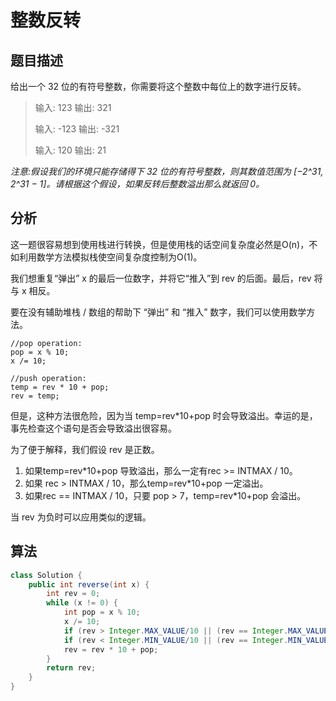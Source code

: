 # 整数反转

## 题目描述

给出一个 32 位的有符号整数，你需要将这个整数中每位上的数字进行反转。

>输入: 123 输出: 321
>
>输入: -123 输出: -321
>
>输入: 120 输出: 21

*注意:假设我们的环境只能存储得下 32 位的有符号整数，则其数值范围为 [−2^31,  2^31 − 1]。请根据这个假设，如果反转后整数溢出那么就返回 0。*

## 分析

这一题很容易想到使用栈进行转换，但是使用栈的话空间复杂度必然是O(n)，不如利用数学方法模拟栈使空间复杂度控制为O(1)。

我们想重复“弹出” x 的最后一位数字，并将它“推入”到 rev 的后面。最后，rev 将与 x 相反。

要在没有辅助堆栈 / 数组的帮助下 “弹出” 和 “推入” 数字，我们可以使用数学方法。

```
//pop operation:
pop = x % 10;
x /= 10;

//push operation:
temp = rev * 10 + pop;
rev = temp;
```
但是，这种方法很危险，因为当 temp=rev*10+pop 时会导致溢出。幸运的是，事先检查这个语句是否会导致溢出很容易。

为了便于解释，我们假设 rev 是正数。

1. 如果temp=rev*10+pop 导致溢出，那么一定有rec >= INTMAX / 10。
2. 如果 rec > INTMAX / 10，那么temp=rev*10+pop 一定溢出。
3. 如果rec == INTMAX / 10，只要 pop > 7，temp=rev*10+pop 会溢出。

当 rev 为负时可以应用类似的逻辑。

## 算法

```java
class Solution {
    public int reverse(int x) {
        int rev = 0;
        while (x != 0) {
            int pop = x % 10;
            x /= 10;
            if (rev > Integer.MAX_VALUE/10 || (rev == Integer.MAX_VALUE / 10 && pop > 7)) return 0;
            if (rev < Integer.MIN_VALUE/10 || (rev == Integer.MIN_VALUE / 10 && pop < -8)) return 0;
            rev = rev * 10 + pop;
        }
        return rev;
    }
}

```
